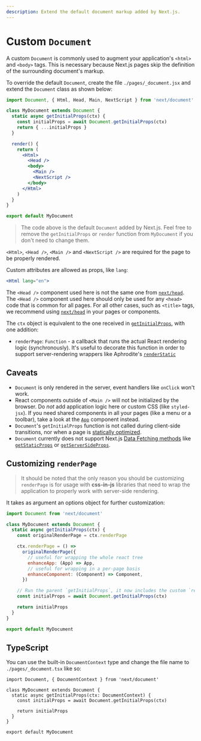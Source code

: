 ```yaml
---
description: Extend the default document markup added by Next.js.
---
```


# Custom `Document`

A custom `Document` is commonly used to augment your application's `<html>` and `<body>` tags. This is necessary because Next.js pages skip the definition of the surrounding document's markup.

To override the default `Document`, create the file `./pages/_document.jsx` and extend the `Document` class as shown below:

```jsx
import Document, { Html, Head, Main, NextScript } from 'next/document'

class MyDocument extends Document {
  static async getInitialProps(ctx) {
    const initialProps = await Document.getInitialProps(ctx)
    return { ...initialProps }
  }

  render() {
    return (
      <Html>
        <Head />
        <body>
          <Main />
          <NextScript />
        </body>
      </Html>
    )
  }
}

export default MyDocument
```

> The code above is the default `Document` added by Next.js. Feel free to remove the `getInitialProps` or `render` function from `MyDocument` if you don't need to change them.

`<Html>`, `<Head />`, `<Main />` and `<NextScript />` are required for the page to be properly rendered.

Custom attributes are allowed as props, like `lang`:

```jsx
<Html lang="en">
```

The `<Head />` component used here is not the same one from [`next/head`](/docs/api-reference/next/head.md). The `<Head />` component used here should only be used for any `<head>` code that is common for all pages. For all other cases, such as `<title>` tags, we recommend using [`next/head`](/docs/api-reference/next/head.md) in your pages or components.

The `ctx` object is equivalent to the one received in [`getInitialProps`](/docs/api-reference/data-fetching/getInitialProps.md#context-object), with one addition:

- `renderPage`: `Function` - a callback that runs the actual React rendering logic (synchronously). It's useful to decorate this function in order to support server-rendering wrappers like Aphrodite's [`renderStatic`](https://github.com/Khan/aphrodite#server-side-rendering)

## Caveats

- `Document` is only rendered in the server, event handlers like `onClick` won't work.
- React components outside of `<Main />` will not be initialized by the browser. Do _not_ add application logic here or custom CSS (like `styled-jsx`). If you need shared components in all your pages (like a menu or a toolbar), take a look at the [`App`](/docs/advanced-features/custom-app.md) component instead.
- `Document`'s `getInitialProps` function is not called during client-side transitions, nor when a page is [statically optimized](/docs/advanced-features/automatic-static-optimization.md).
- `Document` currently does not support Next.js [Data Fetching methods](/docs/basic-features/data-fetching.md) like [`getStaticProps`](/docs/basic-features/data-fetching.md#getstaticprops-static-generation) or [`getServerSideProps`](/docs/basic-features/data-fetching.md#getserversideprops-server-side-rendering).

## Customizing `renderPage`

> It should be noted that the only reason you should be customizing `renderPage` is for usage with **css-in-js** libraries that need to wrap the application to properly work with server-side rendering.

It takes as argument an options object for further customization:

```jsx
import Document from 'next/document'

class MyDocument extends Document {
  static async getInitialProps(ctx) {
    const originalRenderPage = ctx.renderPage

    ctx.renderPage = () =>
      originalRenderPage({
        // useful for wrapping the whole react tree
        enhanceApp: (App) => App,
        // useful for wrapping in a per-page basis
        enhanceComponent: (Component) => Component,
      })

    // Run the parent `getInitialProps`, it now includes the custom `renderPage`
    const initialProps = await Document.getInitialProps(ctx)

    return initialProps
  }
}

export default MyDocument
```

## TypeScript

You can use the built-in `DocumentContext` type and change the file name to `./pages/_document.tsx` like so:

```tsx
import Document, { DocumentContext } from 'next/document'

class MyDocument extends Document {
  static async getInitialProps(ctx: DocumentContext) {
    const initialProps = await Document.getInitialProps(ctx)

    return initialProps
  }
}

export default MyDocument
```
